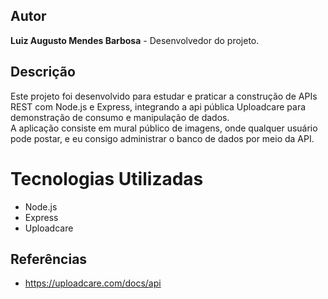 ##  Autor
**Luiz Augusto Mendes Barbosa** - Desenvolvedor do projeto.

## Descrição

Este projeto foi desenvolvido para estudar e praticar a construção de APIs REST com Node.js e Express, integrando a api pública Uploadcare para demonstração de consumo e manipulação de dados.  
A aplicação consiste em mural público de imagens, onde qualquer usuário pode postar, e eu consigo administrar o banco de dados por meio da API.  
# Tecnologias Utilizadas
 - Node.js
 - Express
 - Uploadcare

## Referências
- https://uploadcare.com/docs/api
